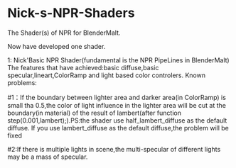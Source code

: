 # Nick-s-NPR-Shaders
The Shader(s) of NPR for BlenderMalt.

Now have developed one shader.


1: Nick'Basic NPR Shader(fundamental is the NPR PipeLines in BlenderMalt)
The features that have achieved:basic diffuse,basic specular,lineart,ColorRamp and light based color controlers.
Known problems: 

#1：If the boundary between lighter area and darker area(in ColorRamp) is small tha
0.5,the color of light influence in the lighter area will be cut at the boundary(in material) of the result of lambert(after function  step(0.001,lambert);).PS:the shader use half_lambert_diffuse as the default diffuse. If you use lambert_diffuse as the default diffuse,the problem will be fixed

#2:If there is multiple lights in scene,the multi-specular of different lights may be a mass of specular.
